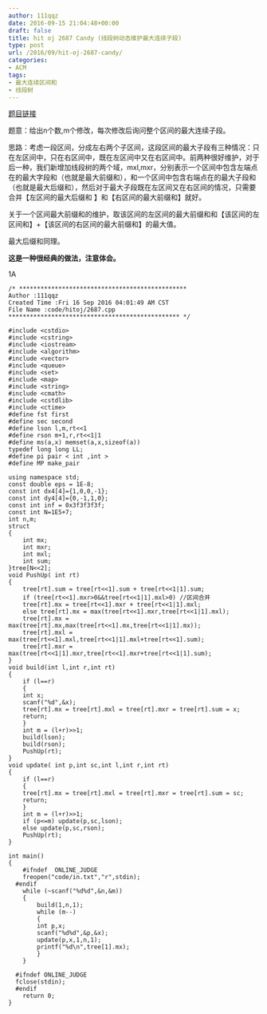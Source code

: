 ```yaml
---
author: 111qqz
date: 2016-09-15 21:04:48+00:00
draft: false
title: hit oj 2687 Candy (线段树动态维护最大连续子段)
type: post
url: /2016/09/hit-oj-2687-candy/
categories:
- ACM
tags:
- 最大连续区间和
- 线段树
---
```


[题目链接](http://acm.hit.edu.cn/hoj/problem/view?id=2687)

题意：给出n个数,m个修改，每次修改后询问整个区间的最大连续子段。

思路：考虑一段区间，分成左右两个子区间，这段区间的最大子段有三种情况：只在左区间中，只在右区间中，既在左区间中又在右区间中。前两种很好维护，对于后一种，我们新增加线段树的两个域，mxl,mxr，分别表示一个区间中包含左端点在的最大字段和（也就是最大前缀和），和一个区间中包含右端点在的最大子段和（也就是最大后缀和），然后对于最大子段既在左区间又在右区间的情况，只需要合并【左区间的最大后缀和 】和【右区间的最大前缀和】就好。

关于一个区间最大前缀和的维护，取该区间的左区间的最大前缀和和【该区间的左区间和】+【该区间的右区间的最大前缀和】的最大值。

最大后缀和同理。

**这是一种很经典的做法，注意体会。**

1A

    
    /* ***********************************************
    Author :111qqz
    Created Time :Fri 16 Sep 2016 04:01:49 AM CST
    File Name :code/hitoj/2687.cpp
    ************************************************ */
    
    #include <cstdio>
    #include <cstring>
    #include <iostream>
    #include <algorithm>
    #include <vector>
    #include <queue>
    #include <set>
    #include <map>
    #include <string>
    #include <cmath>
    #include <cstdlib>
    #include <ctime>
    #define fst first
    #define sec second
    #define lson l,m,rt<<1
    #define rson m+1,r,rt<<1|1
    #define ms(a,x) memset(a,x,sizeof(a))
    typedef long long LL;
    #define pi pair < int ,int >
    #define MP make_pair
    
    using namespace std;
    const double eps = 1E-8;
    const int dx4[4]={1,0,0,-1};
    const int dy4[4]={0,-1,1,0};
    const int inf = 0x3f3f3f3f;
    const int N=1E5+7;
    int n,m;
    struct
    {
        int mx;
        int mxr;
        int mxl;
        int sum;
    }tree[N<<2];
    void PushUp( int rt)
    {
        tree[rt].sum = tree[rt<<1].sum + tree[rt<<1|1].sum;
        if (tree[rt<<1].mxr>0&&tree[rt<<1|1].mxl>0) //区间合并
    	tree[rt].mx = tree[rt<<1].mxr + tree[rt<<1|1].mxl;
        else tree[rt].mx = max(tree[rt<<1].mxr,tree[rt<<1|1].mxl);
        tree[rt].mx = max(tree[rt].mx,max(tree[rt<<1].mx,tree[rt<<1|1].mx));
        tree[rt].mxl = max(tree[rt<<1].mxl,tree[rt<<1|1].mxl+tree[rt<<1].sum);
        tree[rt].mxr = max(tree[rt<<1|1].mxr,tree[rt<<1].mxr+tree[rt<<1|1].sum);
    }
    void build(int l,int r,int rt)
    {
        if (l==r)
        {
    	int x;
    	scanf("%d",&x);
    	tree[rt].mx = tree[rt].mxl = tree[rt].mxr = tree[rt].sum = x;
    	return;
        }
        int m = (l+r)>>1;
        build(lson);
        build(rson);
        PushUp(rt);
    }
    void update( int p,int sc,int l,int r,int rt)
    {
        if (l==r)
        {
    	tree[rt].mx = tree[rt].mxl = tree[rt].mxr = tree[rt].sum = sc;
    	return;
        }
        int m = (l+r)>>1;
        if (p<=m) update(p,sc,lson);
        else update(p,sc,rson);
        PushUp(rt);
    }
    
    int main()
    {
    	#ifndef  ONLINE_JUDGE 
    	freopen("code/in.txt","r",stdin);
      #endif
    	while (~scanf("%d%d",&n,&m))
    	{
    	    build(1,n,1);
    	    while (m--)
    	    {
    		int p,x;
    		scanf("%d%d",&p,&x);
    		update(p,x,1,n,1);
    		printf("%d\n",tree[1].mx);
    	    }
    	}
    
      #ifndef ONLINE_JUDGE  
      fclose(stdin);
      #endif
        return 0;
    }
    






